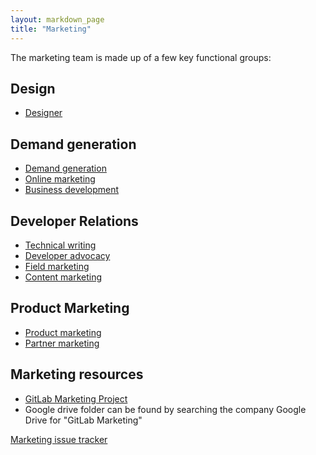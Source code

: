 ```yaml
---
layout: markdown_page
title: "Marketing"
---
```


The marketing team is made up of a few key functional groups:

## Design

- [Designer](/jobs/designer/)

## Demand generation

- [Demand generation](/handbook/marketing/demand-generation)
- [Online marketing](/handbook/marketing/online-marketing/)
- [Business development](/jobs/business-development-representative/)

## Developer Relations

- [Technical writing](/jobs/technical-writer/)
- [Developer advocacy](/handbook/marketing/developer-relations/developer-advocacy/)
- [Field marketing](/handbook/marketing/developer-relations/field-marketing/)
- [Content marketing](/handbook/marketing/developer-relations/content-marketing/)

## Product Marketing

- [Product marketing](/handbook/marketing/product-marketing/)
- [Partner marketing](/handbook/marketing/product-marketing/#partnermarketing/)

## Marketing resources

- [GitLab Marketing Project](https://gitlab.com/gitlab-com/marketing)
- Google drive folder can be found by searching the company Google Drive for
  "GitLab Marketing"

[Marketing issue tracker](https://gitlab.com/gitlab-com/marketing/issues)
